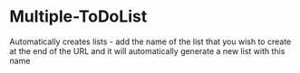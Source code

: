 # Multiple-ToDoList
Automatically creates lists - add the name of the list that you wish to create at the end of the URL and it will automatically generate a new list with this name
